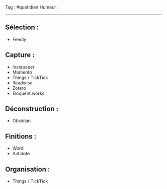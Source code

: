 Tag : #quotidien 
Humeur : 
***

## Sélection : 
- Feedly

## Capture : 
- Instapaper
- Momento
- Things / TickTick
- Readwise
- Zotero
- Eloquent.works

## Déconstruction : 
- Obsidian

## Finitions : 
- Word
- Antidote

## Organisation : 
- Things / TickTick